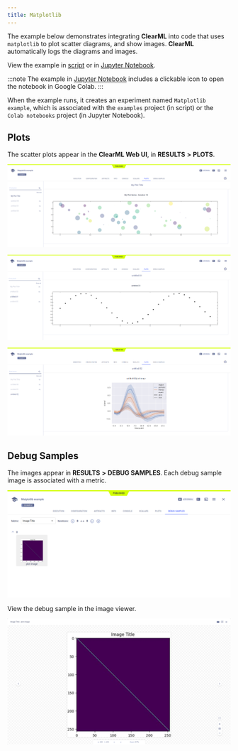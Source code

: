 ```yaml
---
title: Matplotlib
---
```


The example below demonstrates integrating **ClearML** into code that uses `matplotlib` to plot scatter diagrams, and 
show images. **ClearML** automatically logs the diagrams and images. 

View the example in [script](https://github.com/allegroai/clearml/blob/master/examples/frameworks/matplotlib/matplotlib_example.py) 
or in [Jupyter Notebook](https://github.com/allegroai/clearml/blob/master/examples/frameworks/matplotlib/jupyter_matplotlib_example.ipynb).

:::note 
The example in [Jupyter Notebook](https://github.com/allegroai/clearml/blob/master/examples/frameworks/matplotlib/jupyter_matplotlib_example.ipynb) 
includes a clickable icon to open the notebook in Google Colab.
:::

When the example runs, it creates an experiment named `Matplotlib example`, 
which is associated with the `examples` project (in script) or the `Colab notebooks` project (in Jupyter Notebook).



## Plots

The scatter plots appear in the **ClearML Web UI**, in **RESULTS** **>** **PLOTS**.

![image](../../../img/examples_matplotlib_example_01.png)

![image](../../../img/examples_matplotlib_example_02.png)

![image](../../../img/examples_matplotlib_example_03.png)

## Debug Samples

The images appear in **RESULTS** **>** **DEBUG SAMPLES**. Each debug sample image is associated with a metric.

![image](../../../img/examples_matplotlib_example_04.png)

View the debug sample in the image viewer.

![image](../../../img/examples_matplotlib_example_05.png)